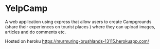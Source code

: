 # YelpCamp
A web application using express that allow users to create Campgrounds (share their experiences on tourist places ) where they can upload images, articles and do  comments etc.  

Hosted on heroku  https://murmuring-brushlands-13115.herokuapp.com/

